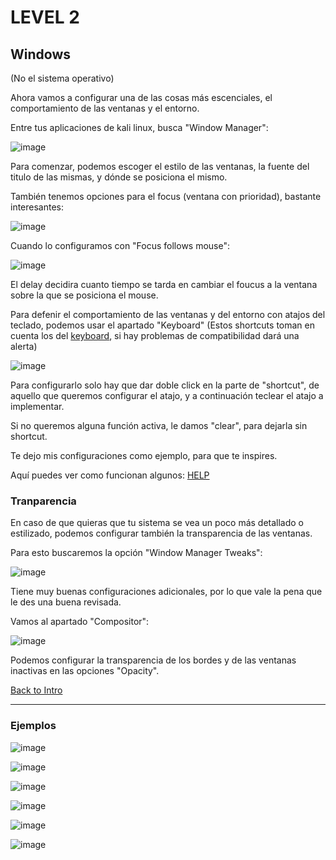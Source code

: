 # LEVEL 2

## Windows
(No el sistema operativo)

Ahora vamos a configurar una de las cosas más escenciales, el comportamiento de las ventanas y el entorno.

Entre tus aplicaciones de kali linux, busca "Window Manager":

![image](https://github.com/Inf0sth/Kali-linux-Custom/assets/106565371/5f07b6d8-7721-411a-aa0d-3361ecf8c562)

Para comenzar, podemos escoger el estilo de las ventanas, la fuente del titulo de las mismas, y dónde se posiciona el mismo.

También tenemos opciones para el focus (ventana con prioridad), bastante interesantes:

![image](https://github.com/Inf0sth/Kali-linux-Custom/assets/106565371/b127dfef-c889-4d4f-b31d-33d6d0f4bafa)

Cuando lo configuramos con "Focus follows mouse":

![image](https://github.com/Inf0sth/Kali-linux-Custom/assets/106565371/bbb951cb-bc9c-4a62-ac5a-194cf5e36015)

El delay decidira cuanto tiempo se tarda en cambiar el foucus a la ventana sobre la que se posiciona el mouse.

Para defenir el comportamiento de las ventanas y del entorno con atajos del teclado, 
podemos usar el apartado "Keyboard" (Estos shortcuts toman en cuenta los del [keyboard](Keyboard.md), si hay problemas de compatibilidad dará una alerta)

![image](https://github.com/Inf0sth/Kali-linux-Custom/assets/106565371/a8f00a32-e35b-494f-b8ac-edca9b546254)

Para configurarlo solo hay que dar doble click en la parte de "shortcut", 
de aquello que queremos configurar el atajo, y a continuación teclear el atajo a implementar.

Si no queremos alguna función activa, le damos "clear", para dejarla sin shortcut.


Te dejo mis configuraciones como ejemplo, para que te inspires.

Aquí puedes ver como funcionan algunos: [HELP](../Shortcuts.md)

### Tranparencia

En caso de que quieras que tu sistema se vea un poco más detallado o estilizado, podemos configurar también la transparencia de las ventanas.

Para esto buscaremos la opción "Window Manager Tweaks":

![image](https://github.com/user-attachments/assets/64969320-36f4-4e78-8a9f-f7685b341575)

Tiene muy buenas configuraciones adicionales, por lo que vale la pena que le des una buena revisada. 

Vamos al apartado "Compositor":

![image](https://github.com/user-attachments/assets/a97efc49-6bad-4612-b363-6d5d00a9bf63)

Podemos configurar la transparencia de los bordes y de las ventanas inactivas en las opciones "Opacity".


[Back to Intro](../Intro.md)

---

### Ejemplos

![image](https://github.com/Inf0sth/Kali-linux-Custom/assets/106565371/8e1f1d6e-27f3-40dd-9563-94a8044dd1fa)

![image](https://github.com/Inf0sth/Kali-linux-Custom/assets/106565371/97485d52-2c9b-4c25-a24e-177bd056be52)

![image](https://github.com/Inf0sth/Kali-linux-Custom/assets/106565371/44908834-b355-4fb1-8fdc-7725f1a774bf)

![image](https://github.com/Inf0sth/Kali-linux-Custom/assets/106565371/05a752b5-2f48-4097-a752-f53c3b2d2176)

![image](https://github.com/Inf0sth/Kali-linux-Custom/assets/106565371/6a3254d7-0342-4043-b59f-379c75019dd1)

![image](https://github.com/Inf0sth/Kali-linux-Custom/assets/106565371/f43781f5-8b70-49cd-9335-833bc6266ab5)






